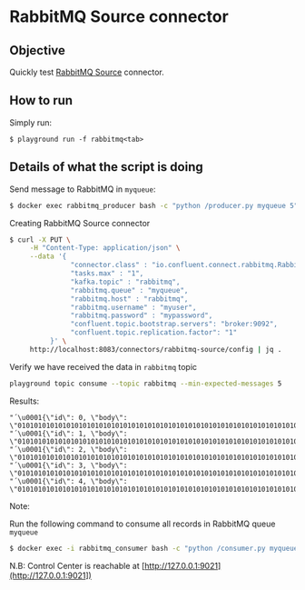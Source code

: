 # RabbitMQ Source connector



## Objective

Quickly test [RabbitMQ Source](https://docs.confluent.io/current/connect/kafka-connect-rabbitmq/index.html#quick-start) connector.


## How to run

Simply run:

```
$ playground run -f rabbitmq<tab>
```

## Details of what the script is doing

Send message to RabbitMQ in `myqueue`:

```bash
$ docker exec rabbitmq_producer bash -c "python /producer.py myqueue 5"
```

Creating RabbitMQ Source connector

```bash
$ curl -X PUT \
     -H "Content-Type: application/json" \
     --data '{
               "connector.class" : "io.confluent.connect.rabbitmq.RabbitMQSourceConnector",
               "tasks.max" : "1",
               "kafka.topic" : "rabbitmq",
               "rabbitmq.queue" : "myqueue",
               "rabbitmq.host" : "rabbitmq",
               "rabbitmq.username" : "myuser",
               "rabbitmq.password" : "mypassword",
               "confluent.topic.bootstrap.servers": "broker:9092",
               "confluent.topic.replication.factor": "1"
          }' \
     http://localhost:8083/connectors/rabbitmq-source/config | jq .
```


Verify we have received the data in `rabbitmq` topic

```bash
playground topic consume --topic rabbitmq --min-expected-messages 5
```

Results:

```
"´\u0001{\"id\": 0, \"body\": \"010101010101010101010101010101010101010101010101010101010101010101010\"}"
"´\u0001{\"id\": 1, \"body\": \"010101010101010101010101010101010101010101010101010101010101010101010\"}"
"´\u0001{\"id\": 2, \"body\": \"010101010101010101010101010101010101010101010101010101010101010101010\"}"
"´\u0001{\"id\": 3, \"body\": \"010101010101010101010101010101010101010101010101010101010101010101010\"}"
"´\u0001{\"id\": 4, \"body\": \"010101010101010101010101010101010101010101010101010101010101010101010\"}"
```

Note:

Run the following command to consume all records in RabbitMQ queue `myqueue`

```bash
$ docker exec -i rabbitmq_consumer bash -c "python /consumer.py myqueue"
```

N.B: Control Center is reachable at [http://127.0.0.1:9021](http://127.0.0.1:9021])
